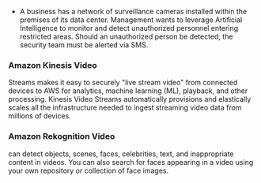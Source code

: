 * A business has a network of surveillance cameras installed within the premises of its data center. Management wants to leverage Artificial Intelligence to monitor and detect unauthorized personnel entering restricted areas. Should an unauthorized person be detected, the security team must be alerted via SMS.


### Amazon Kinesis Video 
Streams makes it easy to securely "live stream video" from connected devices to AWS for analytics, machine learning (ML), playback, and other processing. Kinesis Video Streams automatically provisions and elastically scales all the infrastructure needed to ingest streaming video data from millions of devices.

### Amazon Rekognition Video 
can detect objects, scenes, faces, celebrities, text, and inappropriate content in videos. You can also search for faces appearing in a video using your own repository or collection of face images.


